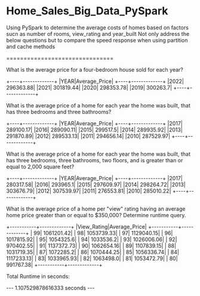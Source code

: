 # Home_Sales_Big_Data_PySpark


Using PySpark to determine the average costs of homes based on factors sucn as number of rooms, view_rating and year_built 
Not only address the below questions but to compare the speed response when using partition and cache methods 

===============================

What is the average price for a four-bedroom house sold for each year?

+----+-------------+
|YEAR|Average_Price|
+----+-------------+
|2022|    296363.88|
|2021|    301819.44|
|2020|    298353.78|
|2019|     300263.7|
+----+-------------+


What is the average price of a home for each year the home was built, that has three bedrooms and three bathrooms? 

+----+-------------+
|YEAR|Average_Price|
+----+-------------+
|2017|    289100.17|
|2016|    289090.11|
|2015|     299517.5|
|2014|    289935.92|
|2013|    291870.89|
|2012|    289533.13|
|2011|    294656.14|
|2010|    287529.97|
+----+-------------+


What is the average price of a home for each year the home was built, that has three bedrooms, three bathrooms, two floors, and is greater than or equal to 2,000 square feet?

+----+-------------+
|YEAR|Average_Price|
+----+-------------+
|2017|    280317.58|
|2016|     293965.1|
|2015|    297609.97|
|2014|    298264.72|
|2013|    303676.79|
|2012|    307539.97|
|2011|    276553.81|
|2010|    285010.22|
+----+-------------+


What is the average price of a home per "view" rating having an average home price greater than or equal to $350,000? Determine runtime query.

+-----------+-------------+
|View_Rating|Average_Price|
+-----------+-------------+
|         99|   1061201.42|
|         98|   1053739.33|
|         97|   1129040.15|
|         96|   1017815.92|
|         95|    1054325.6|
|         94|    1033536.2|
|         93|   1026006.06|
|         92|    970402.55|
|         91|   1137372.73|
|         90|   1062654.16|
|         89|   1107839.15|
|         88|   1031719.35|
|         87|    1072285.2|
|         86|   1070444.25|
|         85|   1056336.74|
|         84|   1117233.13|
|         83|   1033965.93|
|         82|    1063498.0|
|         81|   1053472.79|
|         80|    991767.38|
+-----------+-------------+

Total Runtime in seconds: 

--- 1.107529878616333 seconds ---
